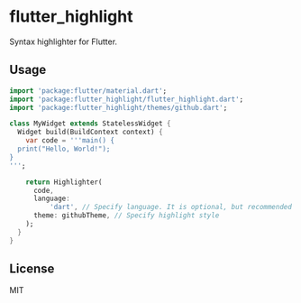 # flutter_highlight

Syntax highlighter for Flutter.

## Usage

```dart
import 'package:flutter/material.dart';
import 'package:flutter_highlight/flutter_highlight.dart';
import 'package:flutter_highlight/themes/github.dart';

class MyWidget extends StatelessWidget {
  Widget build(BuildContext context) {
    var code = '''main() {
  print("Hello, World!");
}
''';

    return Highlighter(
      code,
      language:
          'dart', // Specify language. It is optional, but recommended for performance
      theme: githubTheme, // Specify highlight style
    );
  }
}
```

## License

MIT
